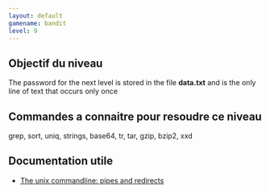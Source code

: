 ```yaml
---
layout: default
gamename: bandit
level: 9
---
```

Objectif du niveau
----------
The password for the next level is stored in the file **data.txt**
and is the only line of text that occurs only once

Commandes a connaitre pour resoudre ce niveau
-----------------------------------------
grep, sort, uniq, strings, base64, tr, tar, gzip, bzip2, xxd

Documentation utile
------------------------
- [The unix commandline: pipes and redirects][]

[The unix commandline: pipes and redirects]: http://www.westwind.com/reference/os-x/commandline/pipes.html
